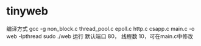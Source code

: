 # tinyweb
编译方式
gcc -g non_block.c thread_pool.c epoll.c http.c csapp.c main.c -o web -lpthread
sudo ./web 运行
默认端口 80， 线程数 10，可在main.c中修改
